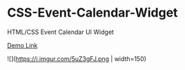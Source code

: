 # CSS-Event-Calendar-Widget
HTML/CSS Event Calendar UI Widget

[Demo Link](bit.ly/2ooqflr)
 
![](https://i.imgur.com/5uZ3gFJ.png | width=150)
